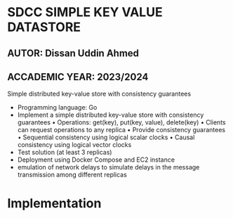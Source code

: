 # SDCC SIMPLE KEY VALUE DATASTORE
## AUTOR: Dissan Uddin Ahmed
## ACCADEMIC YEAR: 2023/2024

Simple distributed key-value store with consistency
guarantees
- Programming language: Go
- Implement a simple distributed key-value store with
  consistency guarantees
  • Operations: get(key), put(key, value), delete(key)
  • Clients can request operations to any replica
  • Provide consistency guarantees
  • Sequential consistency using logical scalar clocks
  • Causal consistency using logical vector clocks
- Test solution (at least 3 replicas)
- Deployment using Docker Compose and EC2 instance
- emulation of network delays to simulate delays
  in the message transmission among different replicas

# Implementation
